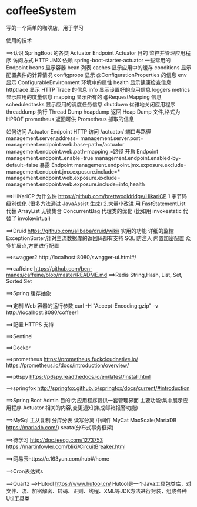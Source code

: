 # coffeeSystem
写的一个简单的咖啡店，用于学习

使用的技术

==>认识 SpringBoot 的各类 Actuator Endpoint
Actuator
目的
    监控并管理应用程序
访问方式
    HTTP JMX
依赖
    spring-boot-starter-actuator
一些常用的 Endpoint
    beans 显示容器 bean 列表
    caches 显示应用中的缓存
    conditions 显示配置条件的计算情况
    configprops 显示 @ConfigurationProperties 的信息
    env 显示 ConfigurableEnvironment 环境中的属性
    health 显示健康检查信息
    httptrace 显示 HTTP Trace 的信息
    info 显示设置好的应用信息
    loggers
    metrics 显示应用的度量信息
    mapping 显示所有的 @RequestMapping 信息
    scheduledtasks 显示应用的调度任务信息
    shutdown 优雅地关闭应用程序
    threaddump 执行 Thread Dump
    heapdump 返回 Heap Dump 文件,格式为 HPROF
    prometheus 返回可供 Prometheus 抓取的信息

如何访问 Actuator Endpoint
    HTTP 访问 /actuator/<id>
端口与路径
    management.server.address=
    management.server.port=
    management.endpoint.web.base-path=/actuator
    management.endpoint.web.path-mapping.<id>=路径
开启 Endpoint
    management.endpoint.<id>.enable=true
    management.endpoint.enabled-by-default=false
暴露 Endpoint
    management.endpoint.jmx.exposure.exclude=
    management.endpoint.jmx.exposure.include=*
    management.endpoint.web.exposure.exclude=
    management.endpoint.web.exposure.include=info,health
    
    
==>HiKariCP 为什么快
    https://github.com/brettwooldridge/HikariCP
    1.字节码级别优化 (很多方法通过 JavaAssist 生成)
    2.大量小改进
        用 FastStatementList 代替 ArrayList
        无锁集合 ConcurrentBag
        代理类的优化 (比如用 invokestatic 代替了 invokevirtual)
        
        
==>Druid
    https://github.com/alibaba/druid/wiki/
    实用的功能
        详细的监控
        ExceptionSorter,针对主流数据库的返回码都有支持
        SQL 防注入
        内置加密配置
        众多扩展点,方便进行配置
        
        
==>swagger2
    http://localhost:8080/swagger-ui.html#/
    
==>caffeine
    https://github.com/ben-manes/caffeine/blob/master/README.md
==>Redis
    String,Hash, List, Set, Sorted Set
        
==>Spring 缓存抽象

==>定制 Web 容器的运行参数
    curl -H "Accept-Encoding:gzip" -v http://localhost:8080/coffee/1 
    
==>配置 HTTPS 支持

==>Sentinel

==>Docker 

==>prometheus
    https://prometheus.fuckcloudnative.io/
    https://prometheus.io/docs/introduction/overview/

==>p6spy
    https://p6spy.readthedocs.io/en/latest/install.html
    
==>springfox
    http://springfox.github.io/springfox/docs/current/#introduction
   
==>Spring Boot Admin
    目的:为应用程序提供一套管理界面
    主要功能:集中展示应用程序 Actuator 相关的内容,变更通知(集成邮箱报警功能)

==>MySql
    主从复制 分库分表 读写分离 
    中间件 MyCat MaxScale(MariaDB https://mariadb.com/) seata(分布式事务框架)

==>待学习
    http://doc.jeecg.com/1273753
    https://martinfowler.com/bliki/CircuitBreaker.html
    
==>网易云https://c.163yun.com/hub#/home

==>Cron表达式s

==>Quartz
==>Hutool https://www.hutool.cn/
    Hutool是一个Java工具包类库，对文件、流、加密解密、转码、正则、线程、XML等JDK方法进行封装，组成各种Util工具类


      
